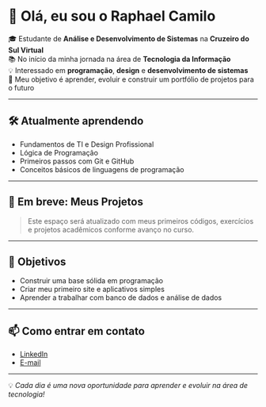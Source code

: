 # 👋 Olá, eu sou o Raphael Camilo  

🎓 Estudante de **Análise e Desenvolvimento de Sistemas** na **Cruzeiro do Sul Virtual**  
📚 No início da minha jornada na área de **Tecnologia da Informação**  
💡 Interessado em **programação**, **design** e **desenvolvimento de sistemas**  
🚀 Meu objetivo é aprender, evoluir e construir um portfólio de projetos para o futuro  

---

## 🛠️ Atualmente aprendendo
- Fundamentos de TI e Design Profissional  
- Lógica de Programação  
- Primeiros passos com Git e GitHub  
- Conceitos básicos de linguagens de programação  

---

## 📂 Em breve: Meus Projetos  
> Este espaço será atualizado com meus primeiros códigos, exercícios e projetos acadêmicos conforme avanço no curso.  

---

## 🌱 Objetivos
- Construir uma base sólida em programação  
- Criar meu primeiro site e aplicativos simples  
- Aprender a trabalhar com banco de dados e análise de dados  

---

## 📫 Como entrar em contato
- [LinkedIn](https://www.linkedin.com/in/raphael-camilo-1555522ba/)  
- [E-mail](mailto:pgamesph@gmail.com)  

---

💡 *Cada dia é uma nova oportunidade para aprender e evoluir na área de tecnologia!*  
